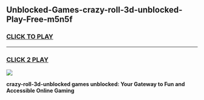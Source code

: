 
## Unblocked-Games-crazy-roll-3d-unblocked-Play-Free-m5n5f
<h3>
<a href="https://premium76.site?title=crazy-roll-3d-unblocked&ref=12A">CLICK TO PLAY</a></h3>
<hr>

<h3>
<a href="https://premium76.site?title=crazy-roll-3d-unblocked&ref=12A">CLICK 2 PLAY</a>
  
</h3>

<a href="https://premium76.site?title=crazy-roll-3d-unblocked&ref=12A"><img src="https://clearcache.store/games.png"></a>


**crazy-roll-3d-unblocked games unblocked: Your Gateway to Fun and Accessible Online Gaming**
